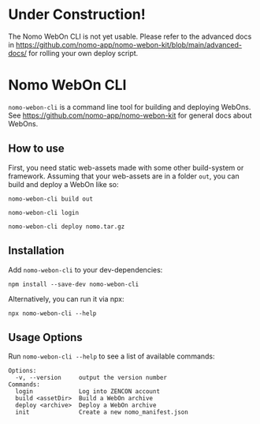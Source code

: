 # Under Construction!

The Nomo WebOn CLI is not yet usable.
Please refer to the advanced docs in https://github.com/nomo-app/nomo-webon-kit/blob/main/advanced-docs/ for rolling your own deploy script.


# Nomo WebOn CLI

`nomo-webon-cli` is a command line tool for building and deploying WebOns.
See https://github.com/nomo-app/nomo-webon-kit for general docs about WebOns.

## How to use

First, you need static web-assets made with some other build-system or framework.
Assuming that your web-assets are in a folder `out`, you can build and deploy a WebOn like so:

``
nomo-webon-cli build out
``

``
nomo-webon-cli login
``

``
nomo-webon-cli deploy nomo.tar.gz
``

## Installation

Add `nomo-webon-cli` to your dev-dependencies:

``
npm install --save-dev nomo-webon-cli
``

Alternatively, you can run it via npx:

``
npx nomo-webon-cli --help
``

## Usage Options

Run `nomo-webon-cli --help` to see a list of available commands:

```
Options:
  -v, --version     output the version number
Commands:
  login             Log into ZENCON account
  build <assetDir>  Build a WebOn archive
  deploy <archive>  Deploy a WebOn archive
  init              Create a new nomo_manifest.json
```
